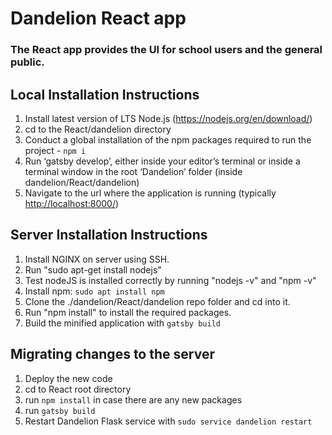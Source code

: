 # Dandelion React app

### The React app provides the UI for school users and the general public.

## Local Installation Instructions
1. Install latest version of LTS Node.js (https://nodejs.org/en/download/)
2. cd to the React/dandelion directory
3. Conduct a global installation of the npm packages required to run the project - ```npm i```
4. Run ‘gatsby develop’, either inside your editor’s terminal or inside a terminal window in the root ‘Dandelion’ folder (inside dandelion/React/dandelion)
5. Navigate to the url where the application is running (typically [http://localhost:8000/](http://localhost:8000/))

## Server Installation Instructions
1. Install NGINX on server using SSH.
2. Run "sudo apt-get install nodejs"
3. Test nodeJS is installed correctly by running "nodejs -v" and "npm -v"
4. Install npm: `sudo apt install npm`
5. Clone the ./dandelion/React/dandelion repo folder and cd into it.
6. Run "npm install" to install the required packages.
7. Build the minified application with `gatsby build`

## Migrating changes to the server

1. Deploy the new code
2. cd to React root directory
3. run `npm install` in case there are any new packages
4. run `gatsby build`
5. Restart Dandelion Flask service with `sudo service dandelion restart`
